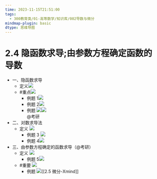 ```yaml
---
time: 2023-11-15T21:51:00
tags:
  - 300教育类/01-高等数学/知识库/002导数与微分
mindmap-plugin: basic
dtype: 思维导图
---
```

# 2.4 隐函数求导;由参数方程确定函数的导数
- 一、隐函数求导  
    - 定义![](https://api2.mubu.com/v3/document_image/ae6551a4-9047-4c55-9f72-f4eb0adce21a-26626835.jpg)  
    - #重点![](https://api2.mubu.com/v3/document_image/afecd441-9445-4e27-b088-6f09807be41f-26626835.jpg)  
        - 例题 1![](https://api2.mubu.com/v3/document_image/a0e93333-e282-4495-a401-d100da05349f-26626835.jpg)  
        - 例题 2![](https://api2.mubu.com/v3/document_image/cbd6cee9-4c50-435e-8514-d5b98e24c2bf-26626835.jpg)  
        - 例题 ![](https://api2.mubu.com/v3/document_image/5eba53a3-71c7-40d7-9599-7cbdfc70cc1a-26626835.jpg)![](https://api2.mubu.com/v3/document_image/8757d3a1-09f0-4186-9117-f8a706e120ec-26626835.jpg)  
            @考研
- 二、对数求导法  
    - 定义 ![](https://api2.mubu.com/v3/document_image/82cbe821-20e9-46e9-a2fa-79b5e714abf5-26626835.jpg)  
        - 例题 3 ![](https://api2.mubu.com/v3/document_image/17f7a724-a82b-42d1-bc59-3bc329545d8d-26626835.jpg)  
        - 例题 4![](https://api2.mubu.com/v3/document_image/5d624239-124c-4d6f-bf9c-4f8346e3bbee-26626835.jpg)  
- 三、由参数方程确定的函数求导（@考研）  
    - 定义 ![](https://api2.mubu.com/v3/document_image/e2e8dcd6-8bd9-4d44-8f5e-d992b5f26635-26626835.jpg)  
        - 例题 5![](https://api2.mubu.com/v3/document_image/614389a5-9bba-4bcb-b17d-cb5071935697-26626835.jpg)  
    - #重要 ![](https://api2.mubu.com/v3/document_image/4b7ed65a-9ed0-4384-b448-ae75b3963ec9-26626835.jpg)  
        - 例题 ![](https://api2.mubu.com/v3/document_image/e2799f7e-6fdc-4391-8fb1-50dab1a5fe88-26626835.jpg)[[2.5 微分-Xmind]]